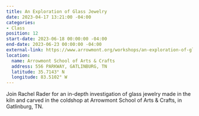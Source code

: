 ```yaml
---
title: An Exploration of Glass Jewelry
date: 2023-04-17 13:21:00 -04:00
categories:
- Class
position: 12
start-date: 2023-06-18 00:00:00 -04:00
end-date: 2023-06-23 00:00:00 -04:00
external-link: https://www.arrowmont.org/workshops/an-exploration-of-glass-jewelry-rachel-rader/
location:
  name: Arrowmont School of Arts & Crafts
  address: 556 PARKWAY, GATLINBURG, TN
  latitude: 35.7143° N
  longitude: 83.5102° W
---
```


Join Rachel Rader for an in-depth investigation of glass jewelry made in the kiln and carved in the coldshop at Arrowmont School of Arts & Crafts, in Gatlinburg, TN. 